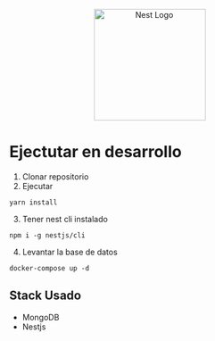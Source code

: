 <p align="center">
  <a href="http://nestjs.com/" target="blank"><img src="https://nestjs.com/img/logo-small.svg" width="200" alt="Nest Logo" /></a>
</p>

# Ejectutar en desarrollo

1. Clonar repositorio
2. Ejecutar
```
yarn install
```
3. Tener nest cli instalado
```
npm i -g nestjs/cli
```
4. Levantar la base de datos
```
docker-compose up -d 
```

## Stack Usado
* MongoDB
* Nestjs